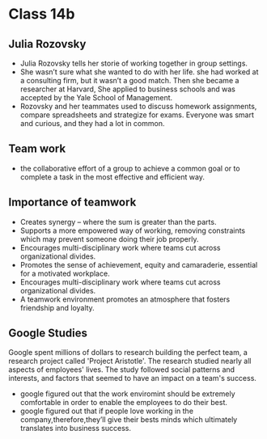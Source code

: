 # Class 14b #

## Julia Rozovsky ##
- Julia Rozovsky tells her storie of working together in group settings.
- She wasn’t sure what she wanted to do with her life. she had worked at a consulting firm, but it wasn’t a good match. Then she became a researcher at Harvard, She applied to business schools and was accepted by the Yale School of Management.
- Rozovsky and her  teammates used to discuss homework assignments, compare spreadsheets and strategize for exams. Everyone was smart and curious, and they had a lot in common.

## Team work ##
- the collaborative effort of a group to achieve a common goal or to complete a task in the most effective and efficient way.

## Importance of teamwork ##
- Creates synergy – where the sum is greater than the parts.
- Supports a more empowered way of working, removing constraints which may prevent someone doing their job properly.
- Encourages multi-disciplinary work where teams cut across organizational divides.
- Promotes the sense of achievement, equity and camaraderie, essential for a motivated workplace.
- Encourages multi-disciplinary work where teams cut across organizational divides.
- A teamwork environment promotes an atmosphere that fosters friendship and loyalty. 

## Google Studies ##
Google spent millions of dollars to research building the perfect team, a research project called 'Project Aristotle'. The research studied nearly all aspects of employees' lives. The study followed social patterns and interests, and factors that seemed to have an impact on a team's success.
  * google figured out that the work enviromint should be extremely comfortable in order to enable the employees to do their best. 
  * google figured out that if people love working in the company,therefore,they’ll give their bests minds which ultimately translates into business success.
